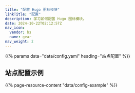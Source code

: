 ```yaml
---
title: "配置 Hugo 图标模块"
linkTitle: "配置"
description: 学习如何配置 Hugo 图标模块。
date: 2024-10-22T02:12:57Z
nav_icon:
  vendor: bs
  name: gear
nav_weight: 2
---
```


{{% params data="data/config.yaml" heading="站点配置" %}}

## 站点配置示例

{{% page-resource-content "data/config-example" %}}

